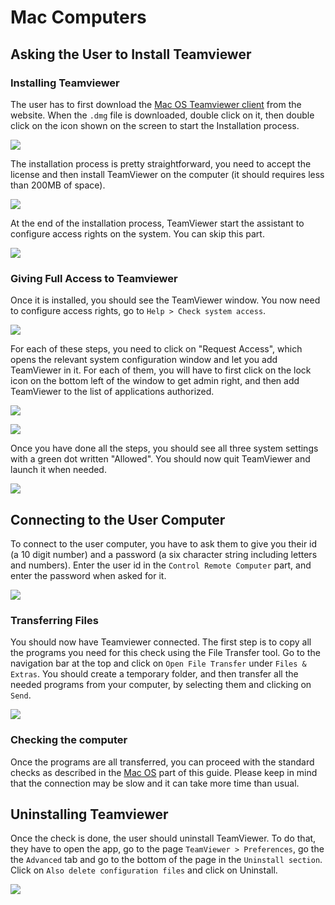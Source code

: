 # Mac Computers


## Asking the User to Install Teamviewer


### Installing Teamviewer


The user has to first download the [Mac OS Teamviewer client](https://www.teamviewer.com/en/download/mac-os/) from the website. When the `.dmg` file is downloaded, double click on it, then double click on the icon shown on the screen to start the Installation process.


![](../.gitbook/assets/tv\_icon.png)


The installation process is pretty straightforward, you need to accept the license and then install TeamViewer on the computer (it should requires less than 200MB of space).


![](../.gitbook/assets/tv\_install.png)


At the end of the installation process, TeamViewer start the assistant to configure access rights on the system. You can skip this part.


![](../.gitbook/assets/tv\_install2.png)


### Giving Full Access to Teamviewer


Once it is installed, you should see the TeamViewer window. You now need to configure access rights, go to `Help > Check system access`.


![](../.gitbook/assets/tv\_system.png)


For each of these steps, you need to click on "Request Access", which opens the relevant system configuration window and let you add TeamViewer in it. For each of them, you will have to first click on the lock icon on the bottom left of the window to get admin right, and then add TeamViewer to the list of applications authorized.


![](../.gitbook/assets/tv\_system2.png)


![](../.gitbook/assets/tv\_system3.png)


Once you have done all the steps, you should see all three system settings with a green dot written "Allowed". You should now quit TeamViewer and launch it when needed.


![](../.gitbook/assets/tv\_system4.png)


## Connecting to the User Computer


To connect to the user computer, you have to ask them to give you their id (a 10 digit number) and a password (a six character string including letters and numbers). Enter the user id in the `Control Remote Computer` part, and enter the password when asked for it.


![](../.gitbook/assets/tv\_connect.png)


### Transferring Files


You should now have Teamviewer connected. The first step is to copy all the programs you need for this check using the File Transfer tool. Go to the navigation bar at the top and click on `Open File Transfer` under `Files & Extras`. You should create a temporary folder, and then transfer all the needed programs from your computer, by selecting them and clicking on `Send`.


![](../.gitbook/assets/tv\_transfer.png)


### Checking the computer


Once the programs are all transferred, you can proceed with the standard checks as described in the [Mac OS](mac.md) part of this guide. Please keep in mind that the connection may be slow and it can take more time than usual.


## Uninstalling Teamviewer


Once the check is done, the user should uninstall TeamViewer. To do that, they have to open the app, go to the page `TeamViewer > Preferences`, go the the `Advanced` tab and go to the bottom of the page in the `Uninstall section`. Click on `Also delete configuration files` and click on Uninstall.


![](../.gitbook/assets/tv\_uninstall.png)
